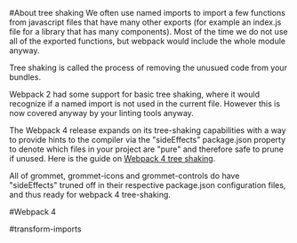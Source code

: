 #About tree shaking
We often use named imports to import a few functions from javascript files that have many other exports (for example an index.js file for a library that has many components).
 Most of the time we do not use all of the exported functions, but webpack would include the whole module anyway.

Tree shaking is called the process of removing the unusued code from your bundles.

Webpack 2 had some support for basic tree shaking, where it would recognize if a named import is not used in the current file. However this is now covered anyway by your linting tools anyway.

The Webpack 4 release expands on its tree-shaking capabilities with a way to provide hints to the compiler via the "sideEffects" package.json property to denote which files in your project are "pure" and therefore safe to prune if unused.
 Here is the guide on [Webpack 4 tree shaking](https://webpack.js.org/guides/tree-shaking/).

All of grommet, grommet-icons and grommet-controls do have "sideEffects" truned off in their respective package.json configuration files, and thus ready for webpack 4 tree-shaking.


#Webpack 4

#transform-imports
